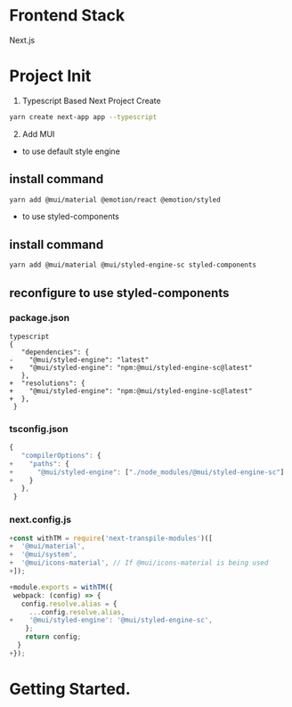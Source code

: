 # Frontend Stack

Next.js

# Project Init

1. Typescript Based Next Project Create

```bash
yarn create next-app app --typescript
```

2. Add MUI

- to use default style engine

## install command

```bash
yarn add @mui/material @emotion/react @emotion/styled
```

- to use styled-components

## install command

```bash
yarn add @mui/material @mui/styled-engine-sc styled-components
```

## reconfigure to use styled-components

### package.json

```
typescript
{
   "dependencies": {
-    "@mui/styled-engine": "latest"
+    "@mui/styled-engine": "npm:@mui/styled-engine-sc@latest"
   },
+  "resolutions": {
+    "@mui/styled-engine": "npm:@mui/styled-engine-sc@latest"
+  },
 }
```

### tsconfig.json

```typescript
{
   "compilerOptions": {
+    "paths": {
+      "@mui/styled-engine": ["./node_modules/@mui/styled-engine-sc"]
+    }
   },
 }
```

### next.config.js

```typescript
+const withTM = require('next-transpile-modules')([
+  '@mui/material',
+  '@mui/system',
+  '@mui/icons-material', // If @mui/icons-material is being used
+]);

+module.exports = withTM({
 webpack: (config) => {
   config.resolve.alias = {
     ...config.resolve.alias,
+    '@mui/styled-engine': '@mui/styled-engine-sc',
    };
    return config;
  }
+});
```

# Getting Started.

```

```
